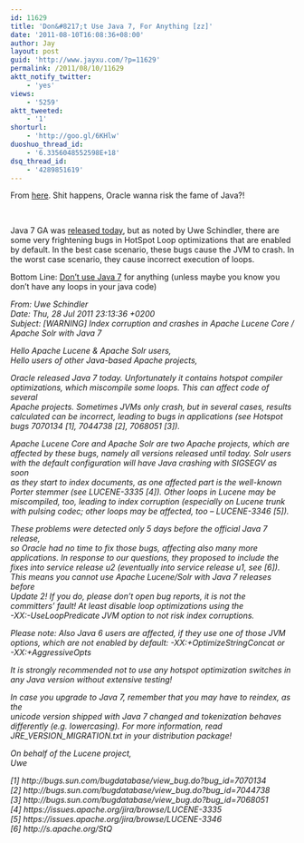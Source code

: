 ```yaml
---
id: 11629
title: 'Don&#8217;t Use Java 7, For Anything [zz]'
date: '2011-08-10T16:08:36+08:00'
author: Jay
layout: post
guid: 'http://www.jayxu.com/?p=11629'
permalink: /2011/08/10/11629
aktt_notify_twitter:
    - 'yes'
views:
    - '5259'
aktt_tweeted:
    - '1'
shorturl:
    - 'http://goo.gl/6KHlw'
duoshuo_thread_id:
    - '6.3356048552598E+18'
dsq_thread_id:
    - '4289851619'
---
```


<p>From <a href="http://www.lucidimagination.com/blog/2011/07/28/dont-use-java-7-for-anything/" target="_blank">here</a>. Shit happens, Oracle wanna risk the fame of Java?!</p>
<p>&nbsp;</p>
<p>Java 7 GA was <a href="http://mail.openjdk.java.net/pipermail/announce/2011-July/000106.html">released today</a>, but as noted by Uwe Schindler, there are some very frightening bugs in HotSpot Loop optimizations that are enabled by default. In the best case scenario, these bugs cause the JVM to crash. In the worst case scenario, they cause incorrect execution of loops.</p>
<p>Bottom Line: <a href="http://www.lucidimagination.com/search/document/1a0d3986e48a9348/warning_index_corruption_and_crashes_in_apache_lucene_core_apache_solr_with_java_7">Don&rsquo;t use Java 7</a> for anything (unless maybe you know you don&rsquo;t have any loops in your java code)</p>
<p><em>From: Uwe Schindler<br />
	Date: Thu, 28 Jul 2011 23:13:36 +0200<br />
	Subject: [WARNING] Index corruption and crashes in Apache Lucene Core / Apache Solr with Java 7</em></p>
<p><em>Hello Apache Lucene &amp; Apache Solr users,<br />
	Hello users of other Java-based Apache projects,</em></p>
<p><em>Oracle released Java 7 today. Unfortunately it contains hotspot compiler<br />
	optimizations, which miscompile some loops. This can affect code of several<br />
	Apache projects. Sometimes JVMs only crash, but in several cases, results<br />
	calculated can be incorrect, leading to bugs in applications (see Hotspot<br />
	bugs 7070134 [1], 7044738 [2], 7068051 [3]).</em></p>
<p><em>Apache Lucene Core and Apache Solr are two Apache projects, which are<br />
	affected by these bugs, namely all versions released until today. Solr users<br />
	with the default configuration will have Java crashing with SIGSEGV as soon<br />
	as they start to index documents, as one affected part is the well-known<br />
	Porter stemmer (see LUCENE-3335 [4]). Other loops in Lucene may be<br />
	miscompiled, too, leading to index corruption (especially on Lucene trunk<br />
	with pulsing codec; other loops may be affected, too &ndash; LUCENE-3346 [5]).</em></p>
<p><em>These problems were detected only 5 days before the official Java 7 release,<br />
	so Oracle had no time to fix those bugs, affecting also many more<br />
	applications. In response to our questions, they proposed to include the<br />
	fixes into service release u2 (eventually into service release u1, see [6]).<br />
	This means you cannot use Apache Lucene/Solr with Java 7 releases before<br />
	Update 2! If you do, please don&rsquo;t open bug reports, it is not the<br />
	committers&rsquo; fault! At least disable loop optimizations using the<br />
	-XX:-UseLoopPredicate JVM option to not risk index corruptions.</em></p>
<p><em>Please note: Also Java 6 users are affected, if they use one of those JVM<br />
	options, which are not enabled by default: -XX:+OptimizeStringConcat or<br />
	-XX:+AggressiveOpts</em></p>
<p><em>It is strongly recommended not to use any hotspot optimization switches in<br />
	any Java version without extensive testing!</em></p>
<p><em>In case you upgrade to Java 7, remember that you may have to reindex, as the<br />
	unicode version shipped with Java 7 changed and tokenization behaves<br />
	differently (e.g. lowercasing). For more information, read<br />
	JRE_VERSION_MIGRATION.txt in your distribution package!</em></p>
<p><em>On behalf of the Lucene project,<br />
	Uwe</em></p>
<p><em>[1] http://bugs.sun.com/bugdatabase/view_bug.do?bug_id=7070134<br />
	[2] http://bugs.sun.com/bugdatabase/view_bug.do?bug_id=7044738<br />
	[3] http://bugs.sun.com/bugdatabase/view_bug.do?bug_id=7068051<br />
	[4] https://issues.apache.org/jira/browse/LUCENE-3335<br />
	[5] https://issues.apache.org/jira/browse/LUCENE-3346<br />
	[6] http://s.apache.org/StQ</em></p>
